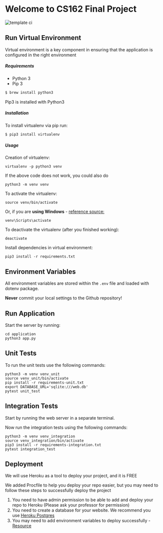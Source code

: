 # Welcome to CS162 Final Project

![template ci](https://github.com/minerva-schools/template-cs162/actions/workflows/ci.yaml/badge.svg)

## Run Virtual Environment

Virtual environment is a key component in ensuring that the application is configured in the right environment

##### Requirements
* Python 3
* Pip 3

```bash
$ brew install python3
```

Pip3 is installed with Python3

##### Installation
To install virtualenv via pip run:
```bash
$ pip3 install virtualenv
```

##### Usage
Creation of virtualenv:
```
virtualenv -p python3 venv
```
If the above code does not work, you could also do
```
python3 -m venv venv
```
To activate the virtualenv:
```
source venv/bin/activate
```
Or, if you are **using Windows** - [reference source:](https://stackoverflow.com/questions/8921188/issue-with-virtualenv-cannot-activate)
```
venv\Scripts\activate
```
To deactivate the virtualenv (after you finished working):
```
deactivate
```
Install dependencies in virtual environment:
```
pip3 install -r requirements.txt
```
## Environment Variables

All environment variables are stored within the `.env` file and loaded with dotenv package.

**Never** commit your local settings to the Github repository!

## Run Application

Start the server by running:
```
cd application
python3 app.py
```
## Unit Tests
To run the unit tests use the following commands:
```
python3 -m venv venv_unit
source venv_unit/bin/activate
pip install -r requirements-unit.txt
export DATABASE_URL='sqlite:///web.db'
pytest unit_test
```
## Integration Tests
Start by running the web server in a separate terminal.

Now run the integration tests using the following commands:
```
python3 -m venv venv_integration
source venv_integration/bin/activate
pip3 install -r requirements-integration.txt
pytest integration_test
```
## Deployment
We will use Heroku as a tool to deploy your project, and it is FREE

We added Procfile to help you deploy your repo easier, 
but you may need to follow these steps to successfully deploy the project

1. You need to have admin permission to be able to add and deploy your repo to Heroku 
(Please ask your professor for permission)
2. You need to create a database for your website. 
We recommend you use [Heroku Postgres](https://dev.to/prisma/how-to-setup-a-free-postgresql-database-on-heroku-1dc1)
3. You may need to add environment variables to deploy successfully - [Resource](https://devcenter.heroku.com/articles/config-vars#using-the-heroku-dashboard)
